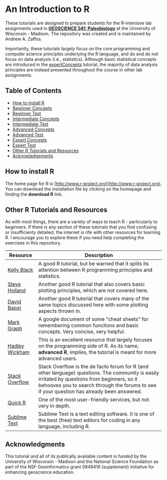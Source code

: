 # An Introduction to R

These tutorials are designed to prepare students for the R-intensive lab assignments used in [**GEOSCIENCE 541: Paleobiology**](https://github.com/aazaff/teachPaleobiology/blob/master/README.md) at the University of Wisconsin - Madison. The repository was created and is maintained by Andrew A. Zaffos. 

Importantly, these tutorials largely focus on the core programming and computer science principles underlying the R language, and do and do not focus on data analysis (i.e., statistics). Although basic statistical concepts are introduced in the [expertConcepts](https://github.com/aazaff/startLearn.R/blob/master/expertConcepts.md) tutorial, the majority of data analysis principles are instead presented throughout the course in other lab assignments.  

## Table of Contents

+ [How to install R](#how-to-install-r)
+ [Beginner Concepts](https://github.com/aazaff/startLearn.R/blob/master/beginnerConcepts.md)
+ [Beginner Test](https://github.com/aazaff/startLearn.R/blob/master/beginnerTest.md)
+ [Intermediate Concepts](https://github.com/aazaff/startLearn.R/blob/master/intermediateConcepts.md)
+ [Intermediate Test](https://github.com/aazaff/startLearn.R/blob/master/intermediateTest.md)
+ [Advanced Concepts](https://github.com/aazaff/startLearn.R/blob/master/advancedConcepts.md)
+ [Advanced Test](https://github.com/aazaff/startLearn.R/blob/master/advancedTest.md)
+ [Expert Concepts](https://github.com/aazaff/startLearn.R/blob/master/expertConcepts.md)
+ [Expert Test](https://github.com/aazaff/startLearn.R/blob/master/expertTest.md)
+ [Other R Tutorials and Resources](#other-r-tutorials)
+ [Acknowledgements](acknowledgments)

## How to install R

The home page for R is [http://www.r-project.org](http://www.r-project.org). You can download the installation file by clicking on the homepage and finding the **download R** link. 

## Other R Tutorials and Resources

As with most things, there are a variety of ways to teach R - particularly to beginners. If there is any section of these tutorials  that you find confusing or insufficienty detailed, the internet is rife with other resources for learning R. I encourage you to explore these if you need help completing the exercises in this repository.

Resource | Description
--------- | ----------
[Kelly Black](http://www.cyclismo.org/tutorial/R/) | A good R tutorial, but be warned that it splits its attention between R programming principles and statistics.
[Steve Holland](http://strata.uga.edu/software/pdf/Rtutorial.pdf) | Another good R tutorial that also covers basic plotting principles, which are not covered here.
[David Bapst](https://drive.google.com/folderview?id=0B_xvEcEvKno_Rm5vSzVOOGc1b0U&usp=sharing) | Another good R tutorial that covers many of the same topics discussed here with some plotting aspects thrown in.
[Mark Graph](https://docs.google.com/folderview?pli=1&docId=0ByIrJAE4KMTtRnI5WHM0QzBZQXc&id=0ByIrJAE4KMTtcVBmdm1BOEZoeEk#) | A google document of some "cheat sheets" for remembering common funcitons and basic concepts. Very concise, very helpful.
[Hadley Wickham](http://adv-r.had.co.nz/) | This is an excellent resource that largely focuses on the programming side of R. As its name, **advanced R**, implies, the tutorial is meant for more advanced users.
[Stack Overflow](http://stackoverflow.com/) | Stack Overflow is the de facto forum for R (and other language) questions. The community is easily irritated by questions from beginners, so it behooves you to search through the forums to see if your question has already been answered.
[Quick R](http://www.statmethods.net/) | One of the most user-friendly services, but not very in depth.
[Sublime Text](http://www.sublimetext.com/2) | Sublime Text is a text editing software. It is one of the best (free) text editors for coding in any language, including R.

## Acknowledgments

This tutorial and all of its publically available content is funded by the University of Wisconsin - Madison and the National Science Foundation as part of the NSF Geoinformatics grant 0949416 (supplement) initiative for enhancing geoscience education.
